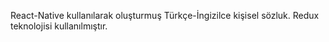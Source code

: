 React-Native kullanılarak oluşturmuş Türkçe-İngizilce kişisel sözluk. Redux teknolojisi kullanılmıştır.
